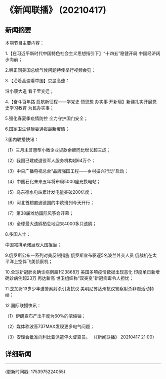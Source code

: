 # 《新闻联播》 (20210417)

## 新闻摘要

本期节目主要内容：


1.【在习近平新时代中国特色社会主义思想指引下】“十四五”稳健开局 中国经济阔步向前；


2.韩正同美国总统气候问题特使举行视频会见；


3.【沿着高速看中国】京昆高速：

沿小康大道 看千里变迁；


4.【奋斗百年路 启航新征程——学党史 悟思想 办实事 开新局】新疆扎实开展党史学习教育 为民办实事；


5.强化春夏季疫情防控 全力守护国门安全；


6.国家卫生健康委通报最新疫情；


7.国内联播快讯：


（1）三月末普惠型小微企业贷款余额同比增长超三成；


（2）我国已建成退役军人服务机构超64万个；


（3）中央广播电视总台“品牌强国工程——乡村振兴行动”启动；


（4）中国石化未来五年将布局5000座充换电站；


（5）乌东德水电站累计发电量突破200亿度；


（6）河北首趟直通德国的中欧班列今天开行；


（7）第38届潍坊国际风筝会开幕；


（8）全球最大遗鸥栖息地迎来4000多只遗鸥；


8.多国人士：

中国减排承诺展现大国担当；


9.俄罗斯公布一系列对美反制措施 俄罗斯宣布驱逐5名波兰外交人员 俄战机在太平洋上空伴飞美侦察机；


10.全球新冠肺炎确诊病例超1亿3868万 美国多项疫情数据出现恶化 印度单日新增确诊病例超23万 再达新高 世卫组织称“双突变”新冠病毒令人担忧；


11.芝加哥13岁少年遭警察射杀引发抗议 美明尼苏达州抗议警察射杀非裔活动持续；


12.国际联播快讯：


（1）伊朗宣布产出丰度为60%的浓缩铀；


（2）媒体称波音737MAX发现更多电气问题；


（3）安理会批准向利比亚派遣停火督查员。
（《新闻联播》 20210417 21:00）

## 详细新闻

---

(更新时间戳: 1753975224055)

